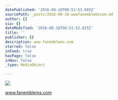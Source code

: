 ```yaml
---
datePublished: '2016-08-18T08:51:53.665Z'
sourcePath: _posts/2016-08-16-wwwfanemblemscom.md
author: []
via: {}
dateModified: '2016-08-18T08:51:52.825Z'
title: ''
publisher: {}
description: www.fanemblems.com
starred: false
inFeed: true
hasPage: false
inNav: false
_type: MediaObject

---
```

![](https://the-grid-user-content.s3-us-west-2.amazonaws.com/80e51383-2f30-4265-8459-c719c14b7ea7.jpg)

www.fanemblems.com